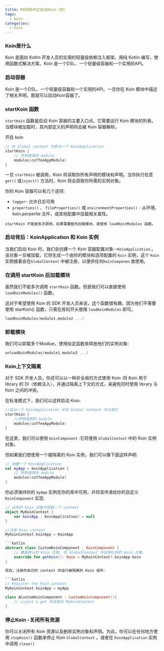 ```yaml
---
title: KOIN系列之启动Koin（四）
tags:
  - koin
categories:
  - koin
---
```


### Koin是什么

Koin 是面向 Kotlin 开发人员的实用的轻量级依赖注入框架。用纯 Kotlin 编写，使用函数式解决方案。Koin 是一个DSL、一个轻量级容器和一个实用的API。

### 启动容器

Koin 是一个DSL、一个轻量级容器和一个实用的API。一旦你在 Koin 模块中描述了相关声明，那就可以启动Koin容器了。

### startKoin 函数

`startKoin` 函数是启动 Koin 容器的主要入口点。它需要运行 Koin 模块的列表。当模块被加载时，其内部定义的声明将会被 Koin 容器解析。

开启 koin

```kotlin
// 在 Global context 中启动一个 KoinApplication
startKoin {
    // 声明使用的 module
    modules(coffeeAppModule)
}
```

一旦 `startKoin` 被调用，Koin 将读取你所有声明的模块和声明。当你执行任意 `get()` 或`inject()` 方法时，Koin 将会获取你所需的实例对象。

你的 Koin 容器可以有几个选项:

- `logger`- 允许日志可用
- `properties()` 、 `fileProperties()` 或 `environmentProperties()` - 从环境、koin.perperite 文件，或其他配置中加载相关属性。

`startKoin 不能被多次调用，如果需要额外加载模块，请使用 loadKoinModules 函数。`

### 启动背后：KoinApplication 和 Koin 实例

当我们启动 Koin 时，我们会创建一个 Koin 容器配置对象--`KoinApplication` 。该对象一旦被加载，它将生成一个由你的模块和选项配置的 `Koin` 实例，这个 `Koin` 实例接着会在`GlobalContext` 中被注册，以便供任何`KoinComponen` 类使用。

### 在调用 startKoin 后加载模块

虽然我们不能多次调用 `startKoin` 函数。但是我们可以直接使用 `loadKoinModules()` 函数。

这对于希望使用 Koin 的 SDK 开发人员来说，这个函数很有趣，因为他们不需要使用 starKoin() 函数，只需在库的开头使用 `loadKoinModules` 即可。

```kotlin
loadKoinModules(module1,module2 ...)
```

### 卸载模块

我们可以卸载多个Modlue，使用给定函数来释放他们的实例对象:

```kotlin
unloadKoinModules(module1,module2 ...)
```

### Koin上下文隔离

对于 SDK 开发人员，你还可以以一种非全局的方式使用 Koin :将 Koin 用于 library 的 DI（依赖注入），并通过隔离上下文的方式，来避免同时使用 library 与 Koin 之间的冲突。

在标准模式下，我们可以这样启动 Koin:

```kotlin
//启动一个 KoinApplication 并在 Global context 中注册它
startKoin {
    //声明使用的 module
    modules(coffeeAppModule)
}
```

在这里，我们可以使用 `KoinComponent` :它将使用 `GlobalContext` 中的 Koin 实例对象。

但如果我们想使用一个被隔离的 Koin 实例，我们可以像下面这样声明:

```kotlin
// 创建一个 KoinApplication
val myApp = koinApplication {
    // 声明使用的 module
    modules(coffeeAppModule)
}
```

你必须保持你的 `myApp` 实例在你的库中可用，并将其传递给你的自定义 `KoinComponent` 实现:

```kotlin
// 从你的 Koin 对象中获取一个 context
object MyKoinContext {
    var koinApp : KoinApplication? = null
}

//注册 Koin context
MyKoinContext.koinApp = KoinApp

```kotlin
abstract class CustomKoinComponent : KoinComponent {
    // 覆盖默认的 Koin 实例, 在 GlobalContext 中实例化你的 koin 对象。
    override fun getKoin(): Koin = MyKoinContext?.koinApp.koin
}

现在，注册你自己的 context 并运行被隔离的 Koin 组件:

```kotlin
// Register the Koin context
MyKoinContext.koinApp = myApp

class ACustomKoinComponent : CustomKoinComponent(){
    // inject & get 将会指向 MyKoinContext
}

```

### 停止Koin -关闭所有资源

你可以关闭所有 Koin 资源以及删除实例对象和声明。为此，你可以在任何地方使用 `stopKoin()` 函数来停止 Koin `GlobalContext` 。或者在 `KoinApplication` 实例中调用 `close()`
